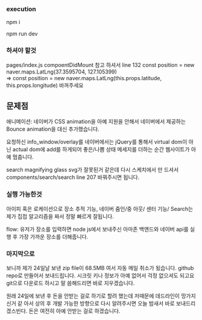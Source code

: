 


### execution

npm i

npm run dev


### 하셔야 할것

pages/index.js compoentDidMount 참고 하셔서 
line 132 
const position = new naver.maps.LatLng(37.3595704, 127.105399)  
=> const position = new naver.maps.LatLng(this.props.latitude, this.props.longitude) 바꺼주세요

## 문제점

애니메이션: 네이버가 CSS animation을 아예 지원을 안해서 네이버에서 제공하는
Bounce animation을 대신 추가했습니다.

요청하신 info_window/overlay를 네이버에서는 jQuery를 통해서 virtual dom이 아
닌 actual dom에 add를 하게되어 좋은/나쁨 상태 메세지를 더하는 순간 웹사이트가 아예 멈춥니다.

search magnifying glass svg가 잘못된거 같은데 다시 스케치에서 만
드셔서 components/search/search line 207 바꿔주시면 됩니다.

### 실행 가능한것

아이피 혹은 로케이션으로 장소 추적 기능,
네이버 줌인/중 아웃/ 센터 기능/
Search는 제가 집접 알고리즘을 짜서 정말 빠르게 잘됩니다.

flow: 유저가 장소를 입력하면 node js에서 보내주신 아마존 백앤드와 네이버 api를 실행 후
가장 가까운 장소를 더해줍니다.

###  마지막으로

보니까 제가 24일날 보낸 zip file이 68.5MB 여서 자동 메일 취소가 됬습니다.
github repo로 만들어서 보내드립니다.
시크릿 키나 정보가 아예 없어서 걱정 없으셔도 되고요 git으로 다운로드 하시고 말
씀해드리면 바로 지우겠습니다.

원래 24일에 보낸 후 돈을 안받는 걸로 하기로 할려 했는데 저때문에 데드라인이 망가지신거 같
아서 상의 후 개발 가능한 방향으로 다시 알려주시면 오늘 밤새서 바로 보내드리겠스빈다.
돈은 여전히 아예 안받는 걸로 하겠습니다.





